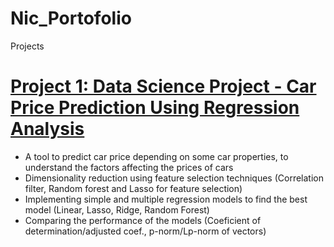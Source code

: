 # Nic_Portofolio
Projects

# [Project 1: Data Science Project - Car Price Prediction Using Regression Analysis](https://github.com/dsnic/Car_price_prediction)
* A tool to predict car price depending on some car properties, to understand the factors affecting the prices of cars
* Dimensionality reduction using feature selection techniques (Correlation filter, Random forest and Lasso for feature selection)
* Implementing simple and multiple regression models to find the best model (Linear, Lasso, Ridge, Random Forest)
* Comparing the performance of the models (Coeficient of determination/adjusted coef., p-norm/Lp-norm of vectors)
